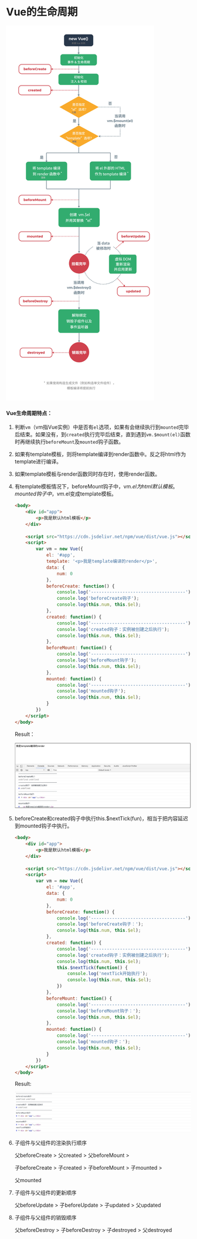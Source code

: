 # Vue的生命周期

![Vue生命周期钩子](Vue%E7%9A%84%E7%94%9F%E5%91%BD%E5%91%A8%E6%9C%9F.assets/Vue%E7%94%9F%E5%91%BD%E5%91%A8%E6%9C%9F%E9%92%A9%E5%AD%90.jpg)



#### Vue生命周期特点：

1. 判断`vm`（vm指Vue实例）中是否有`el`选项，如果有会继续执行到`mounted`完毕后结束。如果没有，到`created`执行完毕后结束，直到遇到`vm.$mount(el)`函数时再继续执行`beforeMount`及`mounted`钩子函数。

2. 如果有template模板，则将template编译到render函数中。反之将html作为template进行编译。

3. 如果template模板与render函数同时存在时，使用render函数。

4. 有template模板情况下，beforeMount钩子中，vm.$el为html默认模板。mounted钩子中，vm.$el变成template模板。   

   ```html
   <body>
       <div id="app">
           <p>我是默认html模板</p>
       </div>
   
       <script src="https://cdn.jsdelivr.net/npm/vue/dist/vue.js"></script>
       <script>
           var vm = new Vue({
               el: '#app',
               template: '<p>我是template编译的render</p>',
               data: {
                   num: 0
               },
               beforeCreate: function() {
                   console.log('------------------------------------');
                   console.log('beforeCreate钩子');
                   console.log(this.num, this.$el);
               },
               created: function() {
                   console.log('------------------------------------');
                   console.log('created钩子：实例被创建之后执行');
                   console.log(this.num, this.$el);
               },
               beforeMount: function() {
                   console.log('------------------------------------');
                   console.log('beforeMount钩子');
                   console.log(this.num, this.$el);
               },
               mounted: function() {
                   console.log('------------------------------------');
                   console.log('mounted钩子');
                   console.log(this.num, this.$el);
               }
           }) 
       </script>
   </body>
   ```
   

   Result：

   ![image-20200503121048758](Vue%E7%9A%84%E7%94%9F%E5%91%BD%E5%91%A8%E6%9C%9F.assets/image-20200503121048758.png)

5. beforeCreate和created钩子中执行this.$nextTick(fun)，相当于把内容延迟到mounted钩子中执行。

   ```html
   <body>
       <div id="app">
           <p>我是默认html模板</p>
       </div>
   
       <script src="https://cdn.jsdelivr.net/npm/vue/dist/vue.js"></script>
       <script>
           var vm = new Vue({
               el: '#app',
               data: {
                   num: 0
               },
               beforeCreate: function() {
                   console.log('------------------------------------');
                   console.log('beforeCreate钩子：');
                   console.log(this.num, this.$el);
               },
               created: function() {
                   console.log('------------------------------------');
                   console.log('created钩子：实例被创建之后执行');
                   console.log(this.num, this.$el);
                   this.$nextTick(function() {
                       console.log('nextTick开始执行');
                       console.log(this.num, this.$el);
                   })
               },
               beforeMount: function() {
                   console.log('------------------------------------');
                   console.log('beforeMount钩子：');
                   console.log(this.num, this.$el);
               },
               mounted: function() {
                   console.log('------------------------------------');
                   console.log('mounted钩子：');
                   console.log(this.num, this.$el);
               }
           }) 
       </script>
   </body>
   ```

   Result:

   ![image-20200503124621754](Vue%E7%9A%84%E7%94%9F%E5%91%BD%E5%91%A8%E6%9C%9F.assets/image-20200503124621754.png)

6. 子组件与父组件的渲染执行顺序

   父beforeCreate > 父created > 父beforeMount > 

   子beforeCreate > 子created > 子beforeMount  > 子mounted > 

   父mounted

7. 子组件与父组件的更新顺序

   父beforeUpdate > 子beforeUpdate > 子updated > 父updated 

8. 子组件与父组件的销毁顺序

   父beforeDestroy > 子beforeDestroy > 子destroyed > 父destroyed 